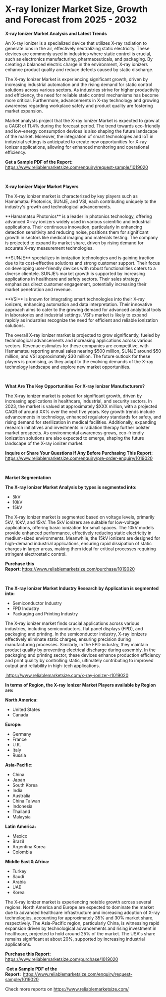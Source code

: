 <p><h1>X-ray Ionizer Market Size, Growth and Forecast from 2025 - 2032</h1></p><p><strong>X-ray Ionizer Market Analysis and Latest Trends</strong></p>
<p><p>An X-ray ionizer is a specialized device that utilizes X-ray radiation to generate ions in the air, effectively neutralizing static electricity. These devices are commonly used in industries where static control is crucial, such as electronics manufacturing, pharmaceuticals, and packaging. By creating a balanced electric charge in the environment, X-ray ionizers enhance product quality and reduce defects caused by static discharge.</p><p>The X-ray Ionizer Market is experiencing significant growth, driven by increasing industrial automation and the rising demand for static control solutions across various sectors. As industries strive for higher productivity and efficiency, the need for reliable static control mechanisms has become more critical. Furthermore, advancements in X-ray technology and growing awareness regarding workplace safety and product quality are fostering market expansion.</p><p>Market analysts project that the X-ray Ionizer Market is expected to grow at a CAGR of 11.4% during the forecast period. The trend towards eco-friendly and low-energy consumption devices is also shaping the future landscape of the market. Moreover, the integration of smart technologies and IoT in industrial settings is anticipated to create new opportunities for X-ray ionizer applications, allowing for enhanced monitoring and operational efficiency.</p></p>
<p><strong>Get a Sample PDF of the Report:&nbsp;</strong> <a href="https://www.reliablemarketsize.com/enquiry/request-sample/1019020?utm_campaign=3555&utm_medium=2&utm_source=Github&utm_content=ia&utm_term=21032025&utm_id=x-ray-ionizer">https://www.reliablemarketsize.com/enquiry/request-sample/1019020</a></p>
<p>&nbsp;</p>
<p><strong>X-ray Ionizer Major Market Players</strong></p>
<p><p>The X-ray ionizer market is characterized by key players such as Hamamatsu Photonics, SUNJE, and VSI, each contributing uniquely to the industry's growth and technological advancements. </p><p>**Hamamatsu Photonics** is a leader in photonics technology, offering advanced X-ray ionizers widely used in various scientific and industrial applications. Their continuous innovation, particularly in enhancing detection sensitivity and reducing noise, positions them for significant growth in sectors like medical imaging and materials testing. The company is projected to expand its market share, driven by rising demand for accurate X-ray measurement technologies.</p><p>**SUNJE** specializes in ionization technologies and is gaining traction due to its cost-effective solutions and strong customer support. Their focus on developing user-friendly devices with robust functionalities caters to a diverse clientele. SUNJE’s market growth is supported by increasing applications in healthcare and safety sectors. Their sales strategy emphasizes direct customer engagement, potentially increasing their market penetration and revenue.</p><p>**VSI** is known for integrating smart technologies into their X-ray ionizers, enhancing automation and data interpretation. Their innovative approach aims to cater to the growing demand for advanced analytical tools in laboratories and industrial settings. VSI's market is likely to expand rapidly as industries recognize the need for efficient and reliable ionization solutions.</p><p>The overall X-ray ionizer market is projected to grow significantly, fueled by technological advancements and increasing applications across various sectors. Revenue estimates for these companies are competitive, with Hamamatsu reporting annual sales nearing $500 million, SUNJE around $50 million, and VSI approximately $30 million. The future outlook for these players is promising, as they adapt to the evolving demands of the X-ray technology landscape and explore new market opportunities.</p></p>
<p>&nbsp;</p>
<p><strong>What Are The Key Opportunities For X-ray Ionizer Manufacturers?</strong></p>
<p><p>The X-ray ionizer market is poised for significant growth, driven by increasing applications in healthcare, industrial, and security sectors. In 2023, the market is valued at approximately $XXX million, with a projected CAGR of around XX% over the next five years. Key growth trends include advancements in technology, enhanced regulatory standards for safety, and rising demand for sterilization in medical facilities. Additionally, expanding research initiatives and investments in radiation therapy further bolster market prospects. As environmental awareness grows, eco-friendly ionization solutions are also expected to emerge, shaping the future landscape of the X-ray ionizer market.</p></p>
<p><strong>Inquire or Share Your Questions If Any Before Purchasing This Report:</strong> <a href="https://www.reliablemarketsize.com/enquiry/pre-order-enquiry/1019020?utm_campaign=3555&utm_medium=2&utm_source=Github&utm_content=ia&utm_term=21032025&utm_id=x-ray-ionizer">https://www.reliablemarketsize.com/enquiry/pre-order-enquiry/1019020</a></p>
<p>&nbsp;</p>
<p><strong>Market Segmentation</strong></p>
<p><strong>The X-ray Ionizer Market Analysis by types is segmented into:</strong></p>
<p><ul><li>5kV</li><li>10kV</li><li>15kV</li></ul></p>
<p><p>The X-ray ionizer market is segmented based on voltage levels, primarily 5kV, 10kV, and 15kV. The 5kV ionizers are suitable for low-voltage applications, offering basic ionization for small spaces. The 10kV models provide enhanced performance, effectively reducing static electricity in medium-sized environments. Meanwhile, the 15kV ionizers are designed for high-demand industrial applications, ensuring rapid dissipation of static charges in larger areas, making them ideal for critical processes requiring stringent electrostatic control.</p></p>
<p><strong>Purchase this Report:&nbsp;</strong><a href="https://www.reliablemarketsize.com/purchase/1019020?utm_campaign=3555&utm_medium=2&utm_source=Github&utm_content=ia&utm_term=21032025&utm_id=x-ray-ionizer">https://www.reliablemarketsize.com/purchase/1019020</a></p>
<p>&nbsp;</p>
<p><strong>The X-ray Ionizer Market Industry Research by Application is segmented into:</strong></p>
<p><ul><li>Semiconductor Industry</li><li>FPD Industry</li><li>Packaging and Printing Industry</li></ul></p>
<p><p>The X-ray ionizer market finds crucial applications across various industries, including semiconductors, flat panel displays (FPD), and packaging and printing. In the semiconductor industry, X-ray ionizers effectively eliminate static charges, ensuring precision during manufacturing processes. Similarly, in the FPD industry, they maintain product quality by preventing electrical discharge during assembly. In the packaging and printing sector, these devices enhance production efficiency and print quality by controlling static, ultimately contributing to improved output and reliability in high-tech applications.</p></p>
<p><a href="https://www.reliablemarketsize.com/x-ray-ionizer-r1019020?utm_campaign=3555&utm_medium=2&utm_source=Github&utm_content=ia&utm_term=21032025&utm_id=x-ray-ionizer">&nbsp;https://www.reliablemarketsize.com/x-ray-ionizer-r1019020</a></p>
<p><strong>In terms of Region, the X-ray Ionizer Market Players available by Region are:</strong></p>
<p>
    <p> <strong> North America: </strong>
        <ul>
            <li>United States</li>
            <li>Canada</li>
        </ul>
        </p> 
    <p> <strong> Europe: </strong>
        <ul>
            <li>Germany</li>
            <li>France</li>
            <li>U.K.</li>
            <li>Italy</li>
            <li>Russia</li>
        </ul>
        </p> 
    <p> <strong> Asia-Pacific: </strong>
        <ul>
            <li>China</li>
            <li>Japan</li>
            <li>South Korea</li>
            <li>India</li>
            <li>Australia</li>
            <li>China Taiwan</li>
            <li>Indonesia</li>
            <li>Thailand</li>
            <li>Malaysia</li>
        </ul>
        </p> 
    <p> <strong> Latin America: </strong>
        <ul>
            <li>Mexico</li>
            <li>Brazil</li>
            <li>Argentina Korea</li>
            <li>Colombia</li>
        </ul>
        </p> 
    <p> <strong> Middle East & Africa: </strong>
        <ul>
            <li>Turkey</li>
            <li>Saudi</li>
            <li>Arabia</li>
            <li>UAE</li>
            <li>Korea</li>
        </ul>
    </p>
    </p>
<p><p>The X-ray ionizer market is experiencing notable growth across several regions. North America and Europe are expected to dominate the market due to advanced healthcare infrastructure and increasing adoption of X-ray technologies, accounting for approximately 35% and 30% market share, respectively. The Asia-Pacific region, particularly China, is witnessing rapid expansion driven by technological advancements and rising investment in healthcare, projected to hold around 25% of the market. The USA's share remains significant at about 20%, supported by increasing industrial applications.</p></p>
<p><strong>Purchase this Report: </strong><a href="https://www.reliablemarketsize.com/purchase/1019020?utm_campaign=3555&utm_medium=2&utm_source=Github&utm_content=ia&utm_term=21032025&utm_id=x-ray-ionizer">https://www.reliablemarketsize.com/purchase/1019020</a></p>
<p>&nbsp;<strong>Get a Sample PDF of the Report:&nbsp;&nbsp;</strong><a href="https://www.reliablemarketsize.com/enquiry/request-sample/1019020?utm_campaign=3555&utm_medium=2&utm_source=Github&utm_content=ia&utm_term=21032025&utm_id=x-ray-ionizer">https://www.reliablemarketsize.com/enquiry/request-sample/1019020</a></p>
<p><strong></strong></p>
<p>Check more reports on <a href="https://www.reliablemarketsize.com/?utm_campaign=3555&utm_medium=2&utm_source=Github&utm_content=ia&utm_term=21032025&utm_id=x-ray-ionizer">https://www.reliablemarketsize.com/</a></p>